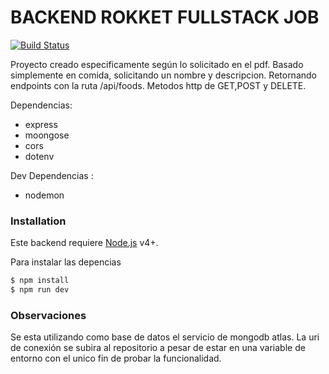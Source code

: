 # BACKEND ROKKET FULLSTACK JOB



[![Build Status](https://travis-ci.org/joemccann/dillinger.svg?branch=master)](https://travis-ci.org/joemccann/dillinger)

Proyecto creado especificamente según lo solicitado en el pdf. Basado simplemente en comida, solicitando un nombre y descripcion. Retornando endpoints con la ruta /api/foods. Metodos http de GET,POST y DELETE.

Dependencias:

  - express
  - moongose
  - cors
  - dotenv
 
Dev Dependencias :

  - nodemon
  

### Installation

Este backend requiere [Node.js](https://nodejs.org/) v4+.

Para instalar las depencias

```sh
$ npm install 
$ npm run dev 
```

### Observaciones

Se esta utilizando como base de datos el servicio de mongodb atlas. La uri de conexión se subira al repositorio a pesar de estar en una variable de entorno con el unico fin de probar la funcionalidad.
